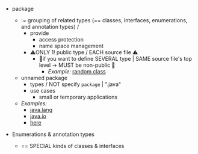* package
  * := grouping of related types (== classes, interfaces, enumerations, and annotation types) /
    * provide
      * access protection
      * name space management
    * ⚠️ONLY 1! public type / EACH source file ⚠️
      * 👀if you want to define SEVERAL type | SAME source file's top level -> MUST be non-public 👀
        * _Example:_ [random class](examples/Graphic.java)
  * unnamed package
    * types / NOT specify `package` | ".java"  
    * use cases
      * small or temporary applications
  * _Examples:_
    * [java.lang](https://docs.oracle.com/en/java/javase/23/docs/api/java.base/java/lang/package-summary.html)
    * [java.io](https://docs.oracle.com/en/java/javase/23/docs/api/java.base/java/io/package-summary.html)
    * [here](examples)

* Enumerations & annotation types
  * == SPECIAL kinds of classes & interfaces
